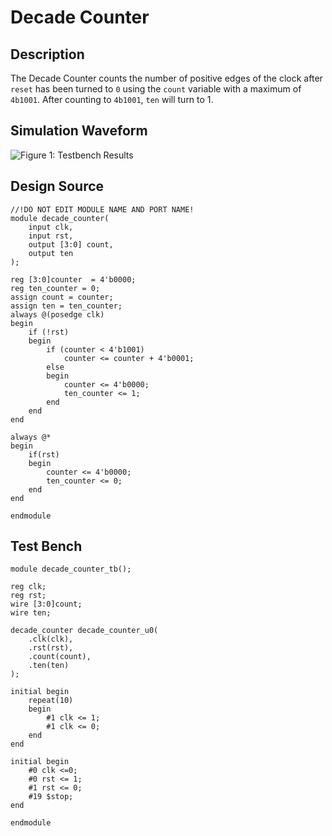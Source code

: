 # Decade Counter

## Description

The Decade Counter counts the number of positive edges of the clock after `reset` has been turned to `0` using the `count` variable with a maximum of `4b1001`. After counting to `4b1001`, `ten` will turn to 1.

## Simulation Waveform
![Figure 1: Testbench Results](https://github.com/[username]/[reponame]/blob/[branch]/image.jpg?raw=true)

## Design Source

```
//!DO NOT EDIT MODULE NAME AND PORT NAME!
module decade_counter(
    input clk,
    input rst,
    output [3:0] count,
    output ten
);

reg [3:0]counter  = 4'b0000;
reg ten_counter = 0;
assign count = counter;
assign ten = ten_counter;
always @(posedge clk)
begin
    if (!rst)
    begin
        if (counter < 4'b1001)
            counter <= counter + 4'b0001;
        else
        begin
            counter <= 4'b0000;
            ten_counter <= 1;
        end
    end
end

always @*
begin
    if(rst)
    begin
        counter <= 4'b0000;
        ten_counter <= 0;
    end
end

endmodule
```

## Test Bench
```
module decade_counter_tb();

reg clk;
reg rst;
wire [3:0]count;
wire ten;

decade_counter decade_counter_u0(
    .clk(clk),
    .rst(rst),
    .count(count),
    .ten(ten)
);

initial begin
    repeat(10)
    begin
        #1 clk <= 1;
        #1 clk <= 0;
    end
end

initial begin
    #0 clk <=0;
    #0 rst <= 1;
    #1 rst <= 0;
    #19 $stop;
end

endmodule
```

